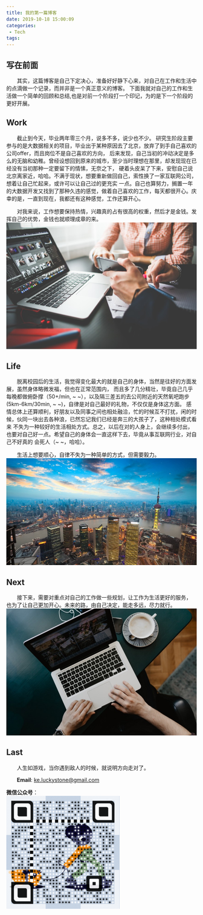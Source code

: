 ```yaml
---
title: 我的第一篇博客
date: 2019-10-18 15:00:09
categories:
 - Tech
tags:
---
```

## **写在前面**
&emsp;&emsp;其实，这篇博客是自己下定决心，准备好好静下心来，对自己在工作和生活中的点滴做一个记录，而并非是一个真正意义的博客。
下面我就对自己的工作和生活做一个简单的回顾和总结,也是对前一个阶段打一个印记，为的是下一个阶段的更好开展。  

## **Work**
&emsp;&emsp;截止到今天，毕业两年零三个月，说多不多，说少也不少。
研究生阶段主要参与的是大数据相关的项目，毕业出于某种原因去了北京，放弃了到手自己喜欢的公司offer，而且岗位不是自己喜欢的方向，
后来发现，自己当初的冲动决定是多么的无脑和幼稚。曾经设想回到原来的城市，至少当时理想在那里，却发现现在已经没有当初那种一定要留下的情愫，无奈之下，
硬着头皮呆了下来，安慰自己说北京离家近，哈哈。不满于现状，想要重新做回自己，索性换了一家互联网公司，想着让自己忙起来，或许可以让自己过的更充实
一点。自己也算努力，搁置一年的大数据开发又找到了那种久违的感觉，做着自己喜欢的工作，每天都很开心。庆幸的是，一直到现在，我都还有这种感觉，工作还算开心。

&emsp;&emsp;对我来说，工作想要保持热情，兴趣真的占有很高的权重，然后才是金钱。发挥自己的优势，金钱也就顺理成章的来。
![work](/assets/images/work.gif)  

## **Life**
&emsp;&emsp;脱离校园后的生活，我觉得变化最大的就是自己的身体，当然是往好的方面发展，虽然身体略微发福，但也在正常范围内，
而且多了几分精壮，毕竟自己几乎每晚都做俯卧撑（50+/min, ~ ~），以及隔三差五的去公司附近的天然氧吧跑步(5km-6km/30min, ~ ~)，自律是对自己最好的礼物，不仅仅是身体这方面。
感情总体上还算顺利，好朋友以及同事之间也相处融洽，忙的时候互不打扰，闲的时候，伙同一块出去各种浪，已然忘记我们已经是奔三的大孩子了，这种相处模式看来
不失为一种较好的生活相处方式。总之，以后在对的人身上，会继续多付出，也要对自己好一点。希望自己的身体会一直这样下去，毕竟从事互联网行业，对自己不好真的
会死人（~ ~，哈哈）。

&emsp;&emsp;生活上想要顺心，自律不失为一种简单的方式，但需要毅力。
![life](/assets/images/life.gif) 

## **Next**
&emsp;&emsp;接下来，需要对重点对自己的工作做一些规划，让工作为生活更好的服务，
也为了让自己更加开心。未来的路，由自己决定，能走多远，尽力就行。
![next](/assets/images/plan.gif) 

## **Last**
&emsp;&emsp;人生如游戏，当你遇到敌人的时候，就说明方向走对了。

&emsp;&emsp;**Email**: ke.luckystone@gmail.com

**微信公众号**：      
  ![微信扫码关注](../assets/images/wx_platform3.gif)  



